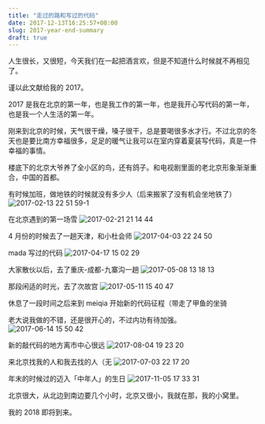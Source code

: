 ```yaml
---
title: "走过的路和写过的代码"
date: 2017-12-13T16:25:57+08:00
slug: 2017-year-end-summary
draft: true
---
```


人生很长，又很短，今天我们在一起把酒言欢，但是不知道什么时候就不再相见了。

谨以此文献给我的 2017。

2017 是我在北京的第一年，也是我工作的第一年，也是我开心写代码的第一年，也是我一个人生活的第一年。

刚来到北京的时候，天气很干燥，嗓子很干，总是要喝很多水才行。不过北京的冬天也是要比南方幸福很多，足足的暖气让我可以在室内穿着夏装写代码，真是一件幸福的事情。

楼底下的北京大爷养了全小区的鸟，还有鸽子。和电视剧里面的老北京形象渐渐重合，中国的首都。

有时候加班，做地铁的时候就没有多少人（后来搬家了没有机会坐地铁了）
![2017-02-13 22 51 59-1][image-1]

在北京遇到的第一场雪
![2017-02-21 21 14 44][image-2]

4 月份的时候去了一趟天津，和小杜会师
![2017-04-03 22 24 50][image-3]

mada 写过的代码
![2017-04-17 15 02 29][image-4]

大家散伙以后，去了重庆-成都-九寨沟一趟
![2017-05-08 13 18 13][image-5]

那段闲适的时光，去了次故宫
![2017-05-11 15 40 47][image-6]

休息了一段时间之后来到 meiqia 开始新的代码征程（带走了甲鱼的坐骑

老大说我做的不错，还是很开心的，不过内功有待加强。
![2017-06-14 15 50 42][image-7]

新的敲代码的地方离市中心很远
![2017-08-04 19 23 20][image-8]

来北京找我的人和我去找的人（无
![2017-07-03 22 17 20][image-9]

年末的时候过的迈入「中年人」的生日
![2017-11-05 17 33 31][image-10]

北京很大，从北边到南边要几个小时，北京又很小，我就在那，我的小窝里。

我的 2018 即将到来。

[image-1]:	https://user-images.githubusercontent.com/15604894/33938299-fdef3ea0-e041-11e7-93e4-fc177aeb5255.jpg
[image-2]:	https://user-images.githubusercontent.com/15604894/33938214-94f6064a-e041-11e7-9a73-02dc1fbe77bb.jpg
[image-3]:	https://user-images.githubusercontent.com/15604894/33938285-e3345686-e041-11e7-8053-a13ebe66d83f.jpg
[image-4]:	https://user-images.githubusercontent.com/15604894/33938270-cf6c9fc8-e041-11e7-9c0a-e4d8c8f9e391.jpg
[image-5]:	https://user-images.githubusercontent.com/15604894/33938384-4c151a32-e042-11e7-9721-682682b8e9fa.jpg
[image-6]:	https://user-images.githubusercontent.com/15604894/33938503-a2fbe380-e042-11e7-8134-5f0e4a0ab08a.jpg
[image-7]:	https://user-images.githubusercontent.com/15604894/33938533-d4b9818e-e042-11e7-8d5a-15dcba1cb3ee.jpg
[image-8]:	https://user-images.githubusercontent.com/15604894/33938616-169acd88-e043-11e7-94c7-0d7630532173.jpg
[image-9]:	https://user-images.githubusercontent.com/15604894/33942853-39e75e50-e052-11e7-9dee-2aac3f5c495d.jpg
[image-10]:	https://user-images.githubusercontent.com/15604894/33942887-5569e634-e052-11e7-98bb-cb9b40ee4d22.jpg